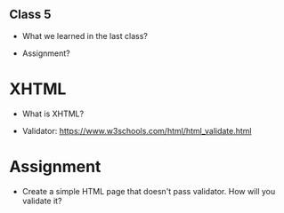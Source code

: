 Class 5
-------
* What we learned in the last class?

* Assignment?

XHTML
=====
* What is XHTML?

* Validator: https://www.w3schools.com/html/html_validate.html

Assignment
==========
* Create a simple HTML page that doesn't pass validator. How will you validate
it?

